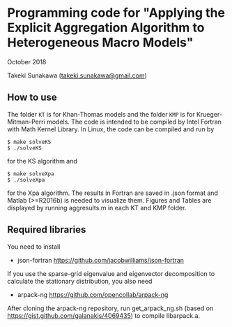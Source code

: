 # Programming code for "Applying the Explicit Aggregation Algorithm to Heterogeneous Macro Models"

October 2018

Takeki Sunakawa (takeki.sunakawa@gmail.com)

## How to use

The folder `KT` is for Khan-Thomas models and the folder `KMP` is for Krueger-Mitman-Perri models. The code is intended to be compiled by Intel Fortran with Math Kernel Library. In Linux, the code can be compiled and run by
```
$ make solveKS
$ ./solveKS
```
for the KS algorithm and
```
$ make solveXpa
$ ./solveXpa
```
for the Xpa algorithm. The results in Fortran are saved in .json format and Matlab (>=R2016b) is needed to visualize them. Figures and Tables are displayed by running aggresults.m in each KT and KMP folder.

## Required libraries

You need to install

- json-fortran https://github.com/jacobwilliams/json-fortran

If you use the sparse-grid eigenvalue and eigenvector decomposition to calculate the stationary distribution, you also need

- arpack-ng https://github.com/opencollab/arpack-ng

After cloning the arpack-ng repository, run get_arpack_ng.sh (based on https://gist.github.com/galanakis/4069435) to compile libarpack.a.
